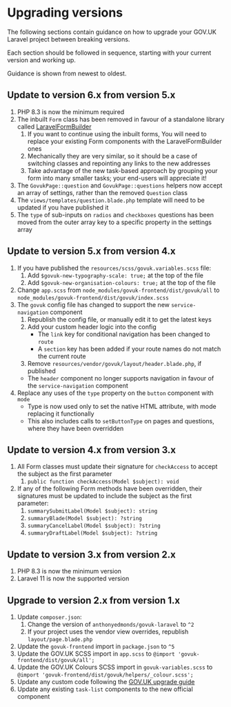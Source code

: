 # Upgrading versions

The following sections contain guidance on how to upgrade your GOV.UK Laravel project between breaking versions.

Each section should be followed in sequence, starting with your current version and working up.

Guidance is shown from newest to oldest.

## Update to version 6.x from version 5.x

1. PHP 8.3 is now the minimum required
2. The inbuilt `Form` class has been removed in favour of a standalone library called [LaravelFormBuilder](https://github.com/AnthonyEdmonds/laravel-form-builder)
   1. If you want to continue using the inbuilt forms, You will need to replace your existing Form components with the LaravelFormBuilder ones
   2. Mechanically they are very similar, so it should be a case of switching classes and repointing any links to the new addresses
   3. Take advantage of the new task-based approach by grouping your form into many smaller tasks; your end-users will appreciate it!
3. The `GovukPage::question` and `GovukPage::questions` helpers now accept an array of settings, rather than the removed `Question` class
4. The `views/templates/question.blade.php` template will need to be updated if you have published it
5. The `type` of sub-inputs on `radios` and `checkboxes` questions has been moved from the outer array key to a specific property in the settings array

## Update to version 5.x from version 4.x

1. If you have published the `resources/scss/govuk.variables.scss` file:
   1. Add `$govuk-new-typography-scale: true;` at the top of the file
   2. Add `$govuk-new-organisation-colours: true;` at the top of the file 
2. Change `app.scss` from `node_modules/govuk-frontend/dist/govuk/all` to `node_modules/govuk-frontend/dist/govuk/index.scss`
3. The `govuk` config file has changed to support the new `service-navigation` component
   1. Republish the config file, or manually edit it to get the latest keys
   2. Add your custom header logic into the config
      * The `link` key for conditional navigation has been changed to `route`
      * A `section` key has been added if your route names do not match the current route
   3. Remove `resources/vendor/govuk/layout/header.blade.php`, if published
   * The `header` component no longer supports navigation in favour of the `service-navigation` component
4. Replace any uses of the `type` property on the `button` component with `mode`
   * Type is now used only to set the native HTML attribute, with mode replacing it functionally
   * This also includes calls to `setButtonType` on pages and questions, where they have been overridden

## Update to version 4.x from version 3.x

1. All Form classes must update their signature for `checkAccess` to accept the subject as the first parameter
   1. `public function checkAccess(Model $subject): void`
2. If any of the following Form methods have been overridden, their signatures must be updated to include the subject as the first parameter:
   1. `summarySubmitLabel(Model $subject): string`
   2. `summaryBlade(Model $subject): ?string`
   3. `summaryCancelLabel(Model $subject): ?string`
   4. `summaryDraftLabel(Model $subject): ?string`

## Update to version 3.x from version 2.x

1. PHP 8.3 is now the minimum version
2. Laravel 11 is now the supported version

## Upgrade to version 2.x from version 1.x

1. Update `composer.json`:
   1. Change the version of `anthonyedmonds/govuk-laravel` to `^2`
   2. If your project uses the vendor view overrides, republish `layout/page.blade.php`
2. Update the `govuk-frontend` import in `package.json` to `^5`
3. Update the GOV.UK SCSS import in `app.scss` to `@import 'govuk-frontend/dist/govuk/all';`
4. Update the GOV.UK Colours SCSS import in `govuk-variables.scss` to `@import 'govuk-frontend/dist/govuk/helpers/_colour.scss';`
5. Update any custom code following the [GOV.UK upgrade guide](https://github.com/alphagov/govuk-frontend/releases/tag/v5.0.0)
6. Update any existing `task-list` components to the new official component
